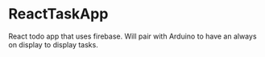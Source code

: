 # ReactTaskApp
React todo app that uses firebase. Will pair with Arduino to have an always on display to display tasks. 
